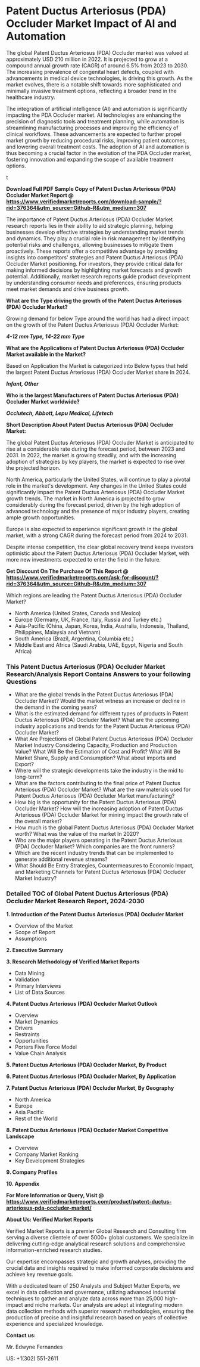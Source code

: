 <meta name="title" content="Global Patent Ductus Arteriosus (PDA) Occluder Market Impact of AI and Automation"><meta name="description" content="The global Patent Ductus Arteriosus (PDA) Occluder market was valued at approximately USD 210 million in 2022. It is projected to grow at a compound annual growth rate"><meta name="title" content="Patent Ductus Arteriosus (PDA) Occluder Market Size, Share, Scope, Trends, Growth, Opportunities, Analysis, Forecast"><h1>Patent Ductus Arteriosus (PDA) Occluder Market Impact of AI and Automation</h1><p>The global Patent Ductus Arteriosus (PDA) Occluder market was valued at approximately USD 210 million in 2022. It is projected to grow at a compound annual growth rate (CAGR) of around 6.5% from 2023 to 2030. The increasing prevalence of congenital heart defects, coupled with advancements in medical device technologies, is driving this growth. As the market evolves, there is a notable shift towards more sophisticated and minimally invasive treatment options, reflecting a broader trend in the healthcare industry.</p><p>The integration of artificial intelligence (AI) and automation is significantly impacting the PDA Occluder market. AI technologies are enhancing the precision of diagnostic tools and treatment planning, while automation is streamlining manufacturing processes and improving the efficiency of clinical workflows. These advancements are expected to further propel market growth by reducing procedural risks, improving patient outcomes, and lowering overall treatment costs. The adoption of AI and automation is thus becoming a crucial factor in the evolution of the PDA Occluder market, fostering innovation and expanding the scope of available treatment options.</p>t</p><p id="" class=""><strong>Download Full PDF Sample Copy of Patent Ductus Arteriosus (PDA) Occluder Market Report @ <a href="https://www.verifiedmarketreports.com/download-sample/?rid=376364&utm_source=Github-R&utm_medium=307" target="_blank">https://www.verifiedmarketreports.com/download-sample/?rid=376364&utm_source=Github-R&utm_medium=307</a></strong></p><p>The importance of&nbsp;Patent Ductus Arteriosus (PDA) Occluder Market research reports lies in their ability to aid strategic planning, helping businesses develop effective strategies by understanding market trends and dynamics. They play a crucial role in risk management by identifying potential risks and challenges, allowing businesses to mitigate them proactively. These reports offer a competitive advantage by providing insights into competitors' strategies and Patent Ductus Arteriosus (PDA) Occluder Market positioning. For investors, they provide critical data for making informed decisions by highlighting market forecasts and growth potential. Additionally, market research reports guide product development by understanding consumer needs and preferences, ensuring products meet market demands and drive business growth.</p><p><strong>What are the&nbsp;Type driving the growth of the Patent Ductus Arteriosus (PDA) Occluder Market?</strong></p><p id="" class="">Growing demand for below Type around the world has had a direct impact on the growth of the Patent Ductus Arteriosus (PDA) Occluder Market:</p><em><strong>4-12 mm Type, 14-22 mm Type</strong></em></p><strong>What are the&nbsp;Applications&nbsp;of Patent Ductus Arteriosus (PDA) Occluder Market available in the Market?</strong></p><p id="" class="">Based on Application the Market is categorized into Below types that held the largest Patent Ductus Arteriosus (PDA) Occluder Market share In 2024.</p><em><strong>Infant, Other</strong></em></p><strong>Who is the largest Manufacturers of Patent Ductus Arteriosus (PDA) Occluder Market worldwide?</strong></p><p><em><strong>Occlutech, Abbott, Lepu Medical, Lifetech</strong></em></p><p id="" class=""><strong>Short Description About Patent Ductus Arteriosus (PDA) Occluder Market:</strong></p><p>The global Patent Ductus Arteriosus (PDA) Occluder Market is anticipated to rise at a considerable rate during the forecast period, between 2023 and 2031. In 2022, the market is growing steadily, and with the increasing adoption of strategies by key players, the market is expected to rise over the projected horizon.</p><p>North America, particularly the United States, will continue to play a pivotal role in the market's development. Any changes in the United States could significantly impact the Patent Ductus Arteriosus (PDA) Occluder Market growth trends. The market in North America is projected to grow considerably during the forecast period, driven by the high adoption of advanced technology and the presence of major industry players, creating ample growth opportunities.</p><p>Europe is also expected to experience significant growth in the global market, with a strong CAGR during the forecast period from 2024 to 2031.</p><p>Despite intense competition, the clear global recovery trend keeps investors optimistic about the Patent Ductus Arteriosus (PDA) Occluder Market, with more new investments expected to enter the field in the future.</p><p id="" class=""><strong>Get Discount On The Purchase Of This Report @ <a href="https://www.verifiedmarketreports.com/ask-for-discount/?rid=376364&utm_source=Github-R&utm_medium=307" target="_blank">https://www.verifiedmarketreports.com/ask-for-discount/?rid=376364&utm_source=Github-R&utm_medium=307</a></strong></p>Which regions are leading the Patent Ductus Arteriosus (PDA) Occluder Market?</p><ul><li>North America (United States, Canada and Mexico)</li><li>Europe (Germany, UK, France, Italy, Russia and Turkey etc.)</li><li>Asia-Pacific (China, Japan, Korea, India, Australia, Indonesia, Thailand, Philippines, Malaysia and Vietnam)</li><li>South America (Brazil, Argentina, Columbia etc.)</li><li>Middle East and Africa (Saudi Arabia, UAE, Egypt, Nigeria and South Africa)</li></ul><h3 id="" class="">This Patent Ductus Arteriosus (PDA) Occluder Market Research/Analysis Report Contains Answers to your following Questions</h3><ul><li>What are the global trends in the Patent Ductus Arteriosus (PDA) Occluder Market? Would the market witness an increase or decline in the demand in the coming years?</li><li>What is the estimated demand for different types of products in Patent Ductus Arteriosus (PDA) Occluder Market? What are the upcoming industry applications and trends for the Patent Ductus Arteriosus (PDA) Occluder Market?</li><li>What Are Projections of Global Patent Ductus Arteriosus (PDA) Occluder Market Industry Considering Capacity, Production and Production Value? What Will Be the Estimation of Cost and Profit? What Will Be Market Share, Supply and Consumption? What about imports and Export?</li><li>Where will the strategic developments take the industry in the mid to long-term?</li><li>What are the factors contributing to the final price of Patent Ductus Arteriosus (PDA) Occluder Market? What are the raw materials used for Patent Ductus Arteriosus (PDA) Occluder Market manufacturing?</li><li>How big is the opportunity for the Patent Ductus Arteriosus (PDA) Occluder Market? How will the increasing adoption of Patent Ductus Arteriosus (PDA) Occluder Market for mining impact the growth rate of the overall market?</li><li>How much is the global Patent Ductus Arteriosus (PDA) Occluder Market worth? What was the value of the market In 2020?</li><li>Who are the major players operating in the Patent Ductus Arteriosus (PDA) Occluder Market? Which companies are the front runners?</li><li>Which are the recent industry trends that can be implemented to generate additional revenue streams?</li><li>What Should Be Entry Strategies, Countermeasures to Economic Impact, and Marketing Channels for Patent Ductus Arteriosus (PDA) Occluder Market Industry?</li></ul><h3 id="" class="">Detailed TOC of Global Patent Ductus Arteriosus (PDA) Occluder Market Research Report, 2024-2030</h3><p id="" class=""><strong>1. Introduction of the Patent Ductus Arteriosus (PDA) Occluder Market</strong></p><ul><li>Overview of the Market</li><li>Scope of Report</li><li>Assumptions</li></ul><p id="" class=""><strong>2. Executive Summary</strong></p><p id="" class=""><strong>3. Research Methodology of Verified Market Reports</strong></p><ul><li>Data Mining</li><li>Validation</li><li>Primary Interviews</li><li>List of Data Sources</li></ul><p id="" class=""><strong>4. Patent Ductus Arteriosus (PDA) Occluder Market Outlook</strong></p><ul><li>Overview</li><li>Market Dynamics</li><li>Drivers</li><li>Restraints</li><li>Opportunities</li><li>Porters Five Force Model</li><li>Value Chain Analysis</li></ul><p id="" class=""><strong>5. Patent Ductus Arteriosus (PDA) Occluder Market, By Product</strong></p><p id="" class=""><strong>6. Patent Ductus Arteriosus (PDA) Occluder Market, By Application</strong></p><p id="" class=""><strong>7. Patent Ductus Arteriosus (PDA) Occluder Market, By Geography</strong></p><ul><li>North America</li><li>Europe</li><li>Asia Pacific</li><li>Rest of the World</li></ul><p id="" class=""><strong>8. Patent Ductus Arteriosus (PDA) Occluder Market Competitive Landscape</strong></p><ul><li>Overview</li><li>Company Market Ranking</li><li>Key Development Strategies</li></ul><p id="" class=""><strong>9. Company Profiles</strong></p><p id="" class=""><strong>10. Appendix</strong></p><p id="" class=""><strong>For More Information or Query, Visit @ <a href="https://www.verifiedmarketreports.com/product/patent-ductus-arteriosus-pda-occluder-market/" target="_blank">https://www.verifiedmarketreports.com/product/patent-ductus-arteriosus-pda-occluder-market/</a></strong></p><p id="" class=""><strong>About Us: Verified Market Reports</strong></p><p id="" class="">Verified Market Reports is a premier Global Research and Consulting firm serving a diverse clientele of over 5000+ global customers. We specialize in delivering cutting-edge analytical research solutions and comprehensive information-enriched research studies.</p><p id="" class="">Our expertise encompasses strategic and growth analyses, providing the crucial data and insights required to make informed corporate decisions and achieve key revenue goals.</p><p id="" class="">With a dedicated team of 250 Analysts and Subject Matter Experts, we excel in data collection and governance, utilizing advanced industrial techniques to gather and analyze data across more than 25,000 high-impact and niche markets. Our analysts are adept at integrating modern data collection methods with superior research methodologies, ensuring the production of precise and insightful research based on years of collective experience and specialized knowledge.</p><p id="" class=""><strong>Contact us:</strong></p><p id="" class="">Mr. Edwyne Fernandes</p><p id="" class="">US: +1(302) 551-2611</p>
